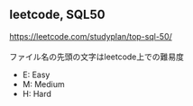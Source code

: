 ## leetcode, SQL50

https://leetcode.com/studyplan/top-sql-50/
<br><br>
ファイル名の先頭の文字はleetcode上での難易度
- E: Easy
- M: Medium
- H: Hard

